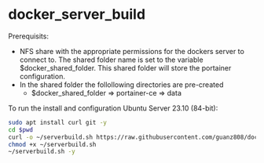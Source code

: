 # docker_server_build
Prerequisits:
* NFS share with the appropriate permissions for the dockers server to connect to.  The shared folder name is set to the variable $docker_shared_folder.  This shared folder will store the portainer configuration.
* In the shared folder the follollowing directories are pre-created
    * $docker_shared_folder => portainer-ce => data   

To run the install and configuration Ubuntu Server 23.10 (84-bit):  
```bash
sudo apt install curl git -y
cd $pwd
curl -o ~/serverbuild.sh https://raw.githubusercontent.com/guanz808/docker_server_build/main/serverbuild.sh
chmod +x ~/serverbuild.sh
~/serverbuild.sh -y
```